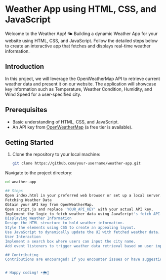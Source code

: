 # Weather App using HTML, CSS, and JavaScript

Welcome to the Weather App! 🌤️ Building a dynamic Weather App for your website using HTML, CSS, and JavaScript. Follow the detailed steps below to create an interactive app that fetches and displays real-time weather information.

## Introduction
In this project, we will leverage the OpenWeatherMap API to retrieve current weather data and present it on our website. The application will showcase key information such as Temperature, Weather Condition, Humidity, and Wind Speed for a user-specified city.

## Prerequisites
- Basic understanding of HTML, CSS, and JavaScript.
- An API key from [OpenWeatherMap](https://openweathermap.org/) (a free tier is available).

## Getting Started
1. Clone the repository to your local machine:
   ```bash
   git clone https://github.com/your-username/weather-app.git
Navigate to the project directory:
   ```bash
   cd weather-app

## Steps
Open index.html in your preferred web browser or set up a local server.
Fetching Weather Data
Obtain your API key from OpenWeatherMap.
Open script.js and replace 'YOUR_API_KEY' with your actual API key.
Implement the logic to fetch weather data using JavaScript's fetch API.
Displaying Weather Information
Design the HTML structure to hold weather information.
Style the elements using CSS to create an appealing layout.
Use JavaScript to dynamically update the UI with fetched weather data.
User Interaction
Implement a search box where users can input the city name.
Add event listeners to trigger weather data retrieval based on user input.

## Contributing
Contributions are encouraged! If you encounter issues or have suggestions, open an issue or submit a pull request.


# Happy coding! ☀️🌦️🌈
